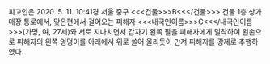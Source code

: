 피고인은 2020. 5. 11. 10:41경 서울 중구 <<<건물>>>B<<</건물>>> 건물 1층 상가 매장 통로에서, 맞은편에서 걸어오는 피해자 <<<내국인이름>>>C<<</내국인이름>>>(가명, 여, 27세)와 서로 지나치면서 갑자기 왼쪽 팔을 피해자에게 밀착하여 왼손으로 피해자의 왼쪽 엉덩이를 아래에서 위로 쓸어 올리듯이 만져 피해자를 강제로 추행하였다.